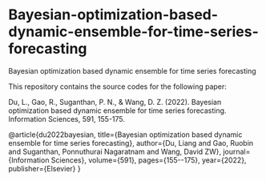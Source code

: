 # Bayesian-optimization-based-dynamic-ensemble-for-time-series-forecasting
Bayesian optimization based dynamic ensemble for time series forecasting

This repository contains the source codes for the following paper:

Du, L., Gao, R., Suganthan, P. N., & Wang, D. Z. (2022). Bayesian optimization based dynamic ensemble for time series forecasting. Information Sciences, 591, 155-175.

@article{du2022bayesian,
  title={Bayesian optimization based dynamic ensemble for time series forecasting},
  author={Du, Liang and Gao, Ruobin and Suganthan, Ponnuthurai Nagaratnam and Wang, David ZW},
  journal={Information Sciences},
  volume={591},
  pages={155--175},
  year={2022},
  publisher={Elsevier}
}
